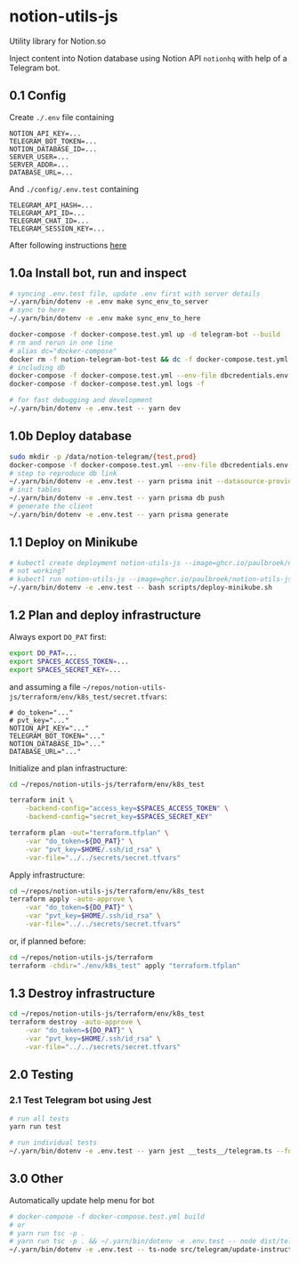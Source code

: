 # notion-utils-js

Utility library for Notion.so

Inject content into Notion database using Notion API `notionhq` with help of a Telegram bot.

## 0.1 Config

Create `./.env` file containing

```vim
NOTION_API_KEY=...
TELEGRAM_BOT_TOKEN=...
NOTION_DATABASE_ID=...
SERVER_USER=...
SERVER_ADDR=...
DATABASE_URL=...
```

And `./config/.env.test` containing

```vim
TELEGRAM_API_HASH=...
TELEGRAM_API_ID=...
TELEGRAM_CHAT_ID=...
TELEGRAM_SESSION_KEY=...
```

After following instructions [here](https://github.com/gram-js/gramjs)

## 1.0a Install bot, run and inspect

```bash
# syncing .env.test file, update .env first with server details
~/.yarn/bin/dotenv -e .env make sync_env_to_server
# sync to here
~/.yarn/bin/dotenv -e .env make sync_env_to_here

docker-compose -f docker-compose.test.yml up -d telegram-bot --build
# rm and rerun in one line
# alias dc="docker-compose"
docker rm -f notion-telegram-bot-test && dc -f docker-compose.test.yml build && dc -f docker-compose.test.yml up -d telegram-bot && dc -f docker-compose.test.yml logs -f
# including db
docker-compose -f docker-compose.test.yml --env-file dbcredentials.env up -d --build
docker-compose -f docker-compose.test.yml logs -f

# for fast debugging and development
~/.yarn/bin/dotenv -e .env.test -- yarn dev
```

## 1.0b Deploy database

```bash
sudo mkdir -p /data/notion-telegram/{test,prod}
docker-compose -f docker-compose.test.yml --env-file dbcredentials.env up -d postgres
# step to reproduce db link
~/.yarn/bin/dotenv -e .env.test -- yarn prisma init --datasource-provider postgresql
# init tables
~/.yarn/bin/dotenv -e .env.test -- yarn prisma db push
# generate the client
~/.yarn/bin/dotenv -e .env.test -- yarn prisma generate
```

## 1.1 Deploy on Minikube

```bash
# kubectl create deployment notion-utils-js --image=ghcr.io/paulbroek/notion-utils-js
# not working?
# kubectl run notion-utils-js --image=ghcr.io/paulbroek/notion-utils-js --image-pull-policy=Never
~/.yarn/bin/dotenv -e .env.test -- bash scripts/deploy-minikube.sh
```

## 1.2 Plan and deploy infrastructure

Always export `DO_PAT` first:

```bash
export DO_PAT=...
export SPACES_ACCESS_TOKEN=...
export SPACES_SECRET_KEY=...
```

and assuming a file `~/repos/notion-utils-js/terraform/env/k8s_test/secret.tfvars`:

```vim
# do_token="..."
# pvt_key="..."
NOTION_API_KEY="..."
TELEGRAM_BOT_TOKEN="..."
NOTION_DATABASE_ID="..."
DATABASE_URL="..."
```

Initialize and plan infrastructure:

```bash
cd ~/repos/notion-utils-js/terraform/env/k8s_test

terraform init \
    -backend-config="access_key=$SPACES_ACCESS_TOKEN" \
    -backend-config="secret_key=$SPACES_SECRET_KEY"

terraform plan -out="terraform.tfplan" \
    -var "do_token=${DO_PAT}" \
    -var "pvt_key=$HOME/.ssh/id_rsa" \
    -var-file="../../secrets/secret.tfvars"
```

Apply infrastructure:

```bash
cd ~/repos/notion-utils-js/terraform/env/k8s_test
terraform apply -auto-approve \
    -var "do_token=${DO_PAT}" \
    -var "pvt_key=$HOME/.ssh/id_rsa" \
    -var-file="../../secrets/secret.tfvars"
```

or, if planned before:

```bash
cd ~/repos/notion-utils-js/terraform
terraform -chdir="./env/k8s_test" apply "terraform.tfplan"
```

## 1.3 Destroy infrastructure

```bash
cd ~/repos/notion-utils-js/terraform/env/k8s_test
terraform destroy -auto-approve \
    -var "do_token=${DO_PAT}" \
    -var "pvt_key=$HOME/.ssh/id_rsa" \
    -var-file="../../secrets/secret.tfvars"
```

## 2.0 Testing

### 2.1 Test Telegram bot using Jest

```bash
# run all tests
yarn run test

# run individual tests
~/.yarn/bin/dotenv -e .env.test -- yarn jest __tests__/telegram.ts --force-exit --runInBand
```

## 3.0 Other

Automatically update help menu for bot

```bash
# docker-compose -f docker-compose.test.yml build
# or
# yarn run tsc -p .
# yarn run tsc -p . && ~/.yarn/bin/dotenv -e .env.test -- node dist/telegram/update-instructions.js
~/.yarn/bin/dotenv -e .env.test -- ts-node src/telegram/update-instructions.ts
```
